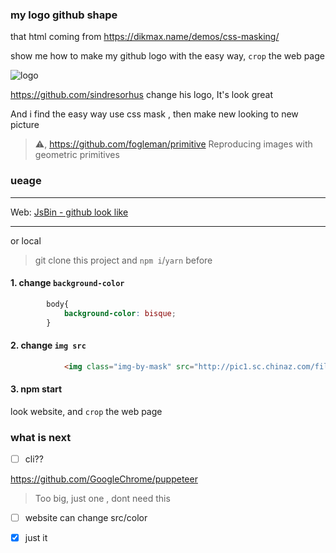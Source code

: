 ### my logo github shape

that html coming from https://dikmax.name/demos/css-masking/

show me how to make my github logo with the easy way, `crop` the web page

![logo](https://avatars2.githubusercontent.com/u/20272484?s=460&v=4)

https://github.com/sindresorhus change his logo, It's look great

And i find the easy way use css mask , then make new looking to new picture 

> ⚠️, https://github.com/fogleman/primitive Reproducing images with geometric primitives

### ueage

---

Web: [JsBin - github look like](http://jsbin.com/yepoduvavi/edit?html,js,output)

---

or local

>  git clone this project and  `npm i`/`yarn` before

#### 1. change `background-color`

``` css
        body{
            background-color: bisque;
        }
```

#### 2. change `img src `

``` html
            <img class="img-by-mask" src="http://pic1.sc.chinaz.com/files/pic/pic9/201410/apic7065.jpg" alt="" srcset="">
```

#### 3. npm start

look website, and `crop` the web page

### what is next

- [ ] cli?? 

https://github.com/GoogleChrome/puppeteer 

> Too big, just one , dont need this

- [ ] website can change src/color

- [x] just it